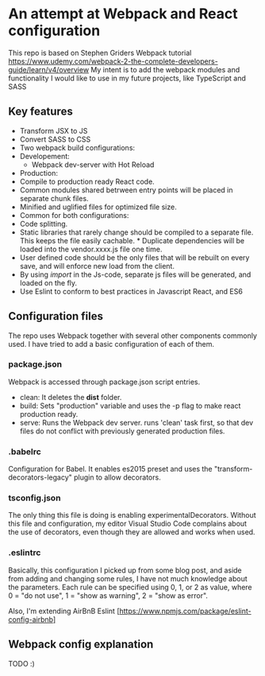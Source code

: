 # An attempt at Webpack and React configuration
This repo is based on Stephen Griders Webpack tutorial https://www.udemy.com/webpack-2-the-complete-developers-guide/learn/v4/overview
My intent is to add the webpack modules and functionality I would like to use in my future projects, like TypeScript and SASS

## Key features
* Transform JSX to JS
* Convert SASS to CSS
* Two webpack build configurations: 
 * Developement: 
   * Webpack dev-server with Hot Reload
 * Production: 
  * Compile to production ready React code.
  * Common modules shared betrween entry points will be placed in separate chunk files.
  * Minified and uglified files for optimized file size.
 * Common for both configurations:
  * Code splitting.
   * Static libraries that rarely change should be compiled to a separate file. This keeps the file easily cachable.
    * Duplicate dependencies will be loaded into the vendor.xxxx.js file one time.
   * User defined code should be the only files that will be rebuilt on every save, and will enforce new load from the client.
   * By using *import* in the Js-code, separate js files will be generated, and loaded on the fly.
* Use Eslint to conform to best practices in Javascript React, and ES6

## Configuration files
The repo uses Webpack together with several other components commonly used. I have tried to add a basic configuration of each of them.

### package.json
Webpack is accessed through package.json script entries. 
* clean: It deletes the **dist** folder.
* build: Sets "production" variable and uses the -p flag to make react production ready.
* serve: Runs the Webpack dev server. runs 'clean' task first, so that dev files do not conflict with previously generated production files.

### .babelrc
Configuration for Babel. It enables es2015 preset and uses the "transform-decorators-legacy" plugin to allow decorators.

### tsconfig.json
The only thing this file is doing is enabling experimentalDecorators. Without this file and configuration, my editor Visual Studio Code complains about the use of decorators, even though they are allowed and works when used.

### .eslintrc
Basically, this configuration I picked up from some blog post, and aside from adding and changing some rules, I have not much knowledge about the parameters. 
Each rule can be specified using 0, 1, or 2 as value, where 0 = "do not use", 1 = "show as warning", 2 = "show as error".

Also, I'm extending AirBnB Eslint [https://www.npmjs.com/package/eslint-config-airbnb]


## Webpack config explanation
TODO :)

